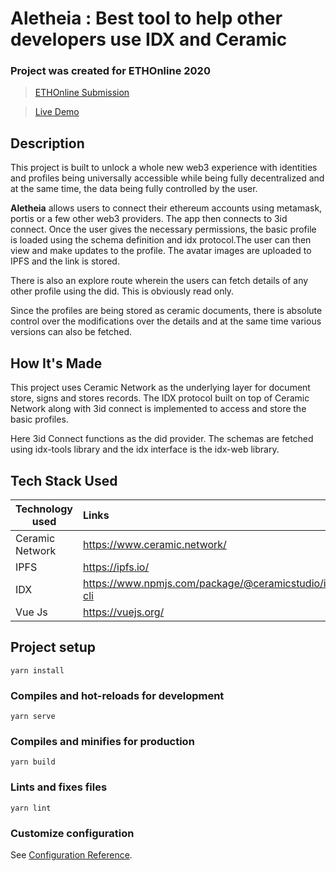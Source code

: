 # Aletheia : Best tool to help other developers use IDX and Ceramic

### Project was created for ETHOnline 2020 


 > [ETHOnline Submission](https://hack.ethglobal.co/showcase/aletheia-recLcP1mm9KbQZmQA)    
 
 > [ Live Demo ](https://www.youtube.com/watch?v=lCnc9H-vKzI) 



## Description

This project is built to unlock a whole new web3 experience with identities and profiles being universally accessible while being fully decentralized and at the same time, the data being fully controlled by the user.

**Aletheia** allows users to connect their ethereum accounts using metamask, portis or a few other web3 providers. The app then connects to 3id connect. Once the user gives the necessary permissions, the basic profile is loaded using the schema definition and idx protocol.The user can then view and make updates to the profile. The avatar images are uploaded to IPFS and the link is stored. 

There is also an explore route wherein the users can fetch details of any other profile using the did. This is obviously read only.

Since the profiles are being stored as ceramic documents, there is absolute control over the modifications over the details and at the same time various versions can also be fetched. 

## How It's Made
This project uses Ceramic Network as the underlying layer for document store, signs and stores records. The IDX protocol built on top of Ceramic Network along with 3id connect is implemented to access and store the basic profiles. 

Here 3id Connect functions as the did provider. The schemas are fetched using idx-tools library and the idx interface is the idx-web library. 


## Tech Stack Used
| Technology used | Links |  twitter handle |
|-----------------|:-------------| :-------------|
| Ceramic Network | https://www.ceramic.network/  |  https://twitter.com/ceramicnetwork |
| IPFS            | https://ipfs.io/         | https://twitter.com/IPFS |
| IDX             | https://www.npmjs.com/package/@ceramicstudio/idx-cli |  https://twitter.com/identityindex |
| Vue Js          |https://vuejs.org/ | https://twitter.com/vuejs |

## Project setup

```
yarn install
```

### Compiles and hot-reloads for development

```
yarn serve
```

### Compiles and minifies for production

```
yarn build
```

### Lints and fixes files

```
yarn lint
```

### Customize configuration

See [Configuration Reference](https://cli.vuejs.org/config/).
